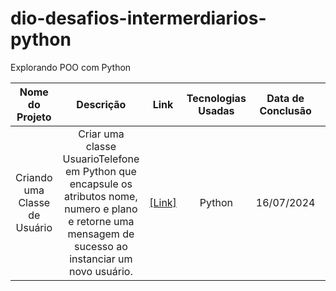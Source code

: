 # dio-desafios-intermerdiarios-python
Explorando POO com Python

| Nome do Projeto | Descrição | Link | Tecnologias Usadas | Data de Conclusão | Status do Projeto |
| :---------------: | :---------: | :----: | :------------------: | :-----------------: | :-----------------: |
| Criando uma Classe de Usuário | Criar uma classe UsuarioTelefone em Python que encapsule os atributos nome, numero e plano e retorne uma mensagem de sucesso ao instanciar um novo usuário. | [[Link]](https://github.com/lucenfort/usuario-telefone-sistema.git) | Python |16/07/2024 | Concluído |
